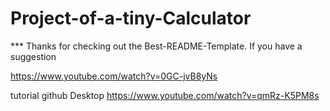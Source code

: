 # Project-of-a-tiny-Calculator
*** Thanks for checking out the Best-README-Template. If you have a suggestion


https://www.youtube.com/watch?v=0GC-jvB8yNs

tutorial github Desktop
https://www.youtube.com/watch?v=qmRz-K5PM8s